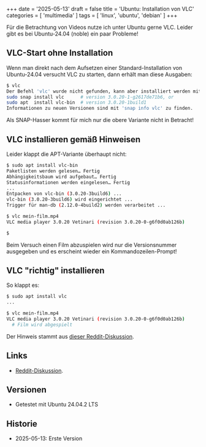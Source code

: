 +++
date = '2025-05-13'
draft = false
title = 'Ubuntu: Installation von VLC'
categories = [ 'multimedia' ]
tags = [ 'linux', 'ubuntu', 'debian' ]
+++

<!--
Ubuntu: Installation von VLC
============================
-->

Für die Betrachtung von Videos nutze ich unter Ubuntu
gerne VLC. Leider gibt es bei Ubuntu-24.04 (noble) ein
paar Probleme!

<!--more-->

VLC-Start ohne Installation
---------------------------

Wenn man direkt nach dem Aufsetzen einer Standard-Installation
von Ubuntu-24.04 versucht VLC zu starten, dann erhält man diese
Ausgaben:

```sh
$ vlc
Der Befehl 'vlc' wurde nicht gefunden, kann aber installiert werden mit:
sudo snap install vlc      # version 3.0.20-1-g2617de71b6, or
sudo apt  install vlc-bin  # version 3.0.20-1build1
Informationen zu neuen Versionen sind mit 'snap info vlc' zu finden.
```

Als SNAP-Hasser kommt für mich nur die obere Variante nicht in Betracht!

VLC installieren gemäß Hinweisen
--------------------------------

Leider klappt die APT-Variante überhaupt nicht:

```sh
$ sudo apt install vlc-bin
Paketlisten werden gelesen… Fertig
Abhängigkeitsbaum wird aufgebaut… Fertig
Statusinformationen werden eingelesen… Fertig
...
Entpacken von vlc-bin (3.0.20-3build6) ...
vlc-bin (3.0.20-3build6) wird eingerichtet ...
Trigger für man-db (2.12.0-4build2) werden verarbeitet ...

$ vlc mein-film.mp4
VLC media player 3.0.20 Vetinari (revision 3.0.20-0-g6f0d0ab126b)

$
```

Beim Versuch einen Film abzuspielen wird nur die Versionsnummer
ausgegeben und es erscheint wieder ein Kommandozeilen-Prompt!

VLC "richtig" installieren
--------------------------

So klappt es:

```sh
$ sudo apt install vlc
...

$ vlc mein-film.mp4
VLC media player 3.0.20 Vetinari (revision 3.0.20-0-g6f0d0ab126b)
  # Film wird abgespielt
```

Der Hinweis stammt aus [dieser Reddit-Diskussion](https://www.reddit.com/r/Ubuntu/comments/1cjx0qp/vlc_is_not_working_in_244_lts/).

Links
-----

- [Reddit-Diskussion](https://www.reddit.com/r/Ubuntu/comments/1cjx0qp/vlc_is_not_working_in_244_lts/).

Versionen
---------

- Getestet mit Ubuntu 24.04.2 LTS

Historie
--------

- 2025-05-13: Erste Version
